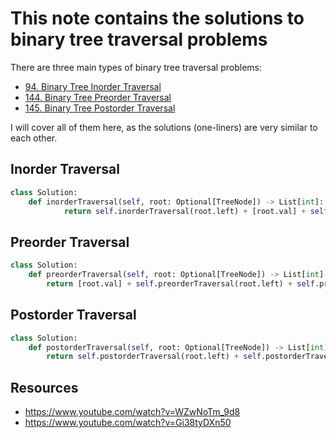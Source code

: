 # This note contains the solutions to binary tree traversal problems

There are three main types of binary tree traversal problems:
- [94. Binary Tree Inorder Traversal](https://leetcode.com/problems/binary-tree-inorder-traversal/)
- [144. Binary Tree Preorder Traversal](https://leetcode.com/problems/binary-tree-preorder-traversal/)
- [145. Binary Tree Postorder Traversal](https://leetcode.com/problems/binary-tree-postorder-traversal/)

I will cover all of them here, as the solutions (one-liners) are very similar to each other.

## Inorder Traversal

```python
class Solution:
    def inorderTraversal(self, root: Optional[TreeNode]) -> List[int]:
            return self.inorderTraversal(root.left) + [root.val] + self.inorderTraversal(root.right) if root else []
```

## Preorder Traversal

```python
class Solution:
    def preorderTraversal(self, root: Optional[TreeNode]) -> List[int]:
        return [root.val] + self.preorderTraversal(root.left) + self.preorderTraversal(root.right) if root else []
```

## Postorder Traversal

```python
class Solution:
    def postorderTraversal(self, root: Optional[TreeNode]) -> List[int]:
        return self.postorderTraversal(root.left) + self.postorderTraversal(root.right) + [root.val] if root else []
```

## Resources

- https://www.youtube.com/watch?v=WZwNoTm_9d8
- https://www.youtube.com/watch?v=Gi38tyDXn50
